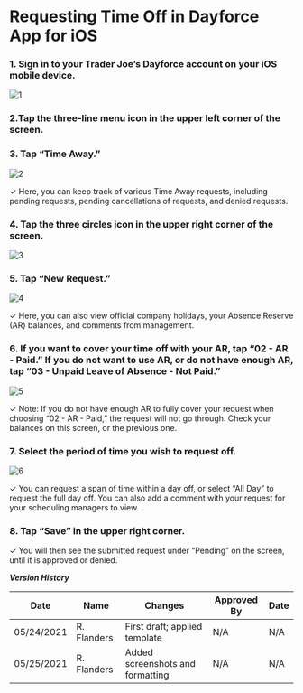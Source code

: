 # Requesting Time Off in Dayforce App for iOS
  
   ### 1. Sign in to your Trader Joe’s Dayforce account on your iOS mobile device.

  ![1](https://user-images.githubusercontent.com/62654821/120139916-161ea500-c19f-11eb-8b3e-ae9e17c0f6a3.JPG)

 
  ### 2.Tap the three-line menu icon in the upper left corner of the screen.


 ### 3. Tap “Time Away.”

  ![2](https://user-images.githubusercontent.com/62654821/120139915-161ea500-c19f-11eb-9ae1-d7a64a7ed15f.JPG)

  ✓ Here, you can keep track of various Time Away requests, including pending requests, pending cancellations of requests, and denied requests.
  
 ### 4. Tap the three circles icon in the upper right corner of the screen.

  ![3](https://user-images.githubusercontent.com/62654821/120139914-15860e80-c19f-11eb-858a-b565837dec42.JPG)

 ### 5. Tap “New Request.”

  ![4](https://user-images.githubusercontent.com/62654821/120139913-15860e80-c19f-11eb-8f8f-132311a7a24a.JPG)

  ✓ Here, you can also view official company holidays, your Absence Reserve (AR) balances, and comments from management.
    
  ### 6. If you want to cover your time off with your AR, tap “02 - AR - Paid.” If you do not want to use AR, or do not have enough AR, tap “03 - Unpaid Leave of Absence - Not Paid.”

   ![5](https://user-images.githubusercontent.com/62654821/120139912-15860e80-c19f-11eb-96e1-fc1ed494b643.JPG)

   ✓ Note: If you do not have enough AR to fully cover your request when choosing “02 - AR - Paid,” the request will not go through. Check your balances on this screen, or the previous one.
    
  ### 7. Select the period of time you wish to request off.

  ![6](https://user-images.githubusercontent.com/62654821/120139910-14ed7800-c19f-11eb-977b-e7e3560f0961.JPG)

   ✓ You can request a span of time within a day off, or select “All Day” to request the full day off. You can also add a comment with your request for your scheduling managers to view.
   
  ### 8. Tap “Save” in the upper right corner.
  ✓ You will then see the submitted request under “Pending” on the screen, until it is approved or denied.

  _**Version History**_
  
| Date        | Name        | Changes | Approved By | Date |
| ----------- | ----------- | ------- | ----------- | ----- |
| 05/24/2021      |  R. Flanders       | First draft; applied template | N/A | N/A |
| 05/25/2021   | R. Flanders        | Added screenshots and formatting | N/A | N/A |



